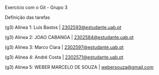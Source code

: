 Exercício com o Git - Grupo 3

Definição das tarefas

(g3) Alínea 1: Luís Bastos | 2302593@estudante.uab.pt

(g3) Alínea 2: JOAO CABANGA | 2302584@estudante.uab.pt

(g3) Alínea 3: Marco Clara | 2302597@estudante.uab.pt

(g3) Alínea 4: André Costa | 2302571@estudante.uab.pt

(g3) Alínea 5: WEBER MARCELO DE SOUZA | webersouza@gmail.com

